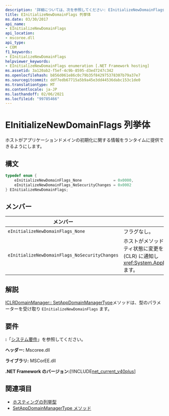 ```yaml
---
description: '詳細については、次を参照してください: EInitializeNewDomainFlags 列挙型'
title: EInitializeNewDomainFlags 列挙体
ms.date: 03/30/2017
api_name:
- EInitializeNewDomainFlags
api_location:
- mscoree.dll
api_type:
- COM
f1_keywords:
- EInitializeNewDomainFlags
helpviewer_keywords:
- EInitializeNewDomainFlags enumeration [.NET Framework hosting]
ms.assetid: 3a120ab2-f5ef-4c9b-8595-d3ed7247c342
ms.openlocfilehash: b856d061e86c0c79b35f842975378307b79a37e7
ms.sourcegitcommit: ddf7edb67715a5b9a45e3dd44536dabc153c1de0
ms.translationtype: MT
ms.contentlocale: ja-JP
ms.lasthandoff: 02/06/2021
ms.locfileid: "99785466"
---
```

# <a name="einitializenewdomainflags-enumeration"></a>EInitializeNewDomainFlags 列挙体

ホストがアプリケーションドメインの初期化に関する情報をランタイムに提供できるようにします。  
  
## <a name="syntax"></a>構文  
  
```cpp  
typedef enum {  
    eInitializeNewDomainFlags_None              = 0x0000,  
    eInitializeNewDomainFlags_NoSecurityChanges = 0x0002  
} EInitializeNewDomainFlags;  
```  
  
## <a name="members"></a>メンバー  
  
|メンバー|説明|  
|------------|-----------------|  
|`eInitializeNewDomainFlags_None`|フラグなし。|  
|`eInitializeNewDomainFlags_NoSecurityChanges`|ホストがメソッド内のアプリケーションドメインのセキュリティ状態に変更を加えないことを、共通言語ランタイム (CLR) に通知し <xref:System.AppDomainManager.InitializeNewDomain%2A> ます。|  
  
## <a name="remarks"></a>解説  

 [ICLRDomainManager:: SetAppDomainManagerType](iclrdomainmanager-setappdomainmanagertype-method.md)メソッドは、型のパラメーターを受け取り `EInitializeNewDomainFlags` ます。  
  
## <a name="requirements"></a>要件  

 **:**「[システム要件](../../get-started/system-requirements.md)」を参照してください。  
  
 **ヘッダー:** Mscoree.dll  
  
 **ライブラリ:** MSCorEE.dll  
  
 **.NET Framework のバージョン:**[!INCLUDE[net_current_v40plus](../../../../includes/net-current-v40plus-md.md)]  
  
## <a name="see-also"></a>関連項目

- [ホスティングの列挙型](hosting-enumerations.md)
- [SetAppDomainManagerType メソッド](iclrdomainmanager-setappdomainmanagertype-method.md)
